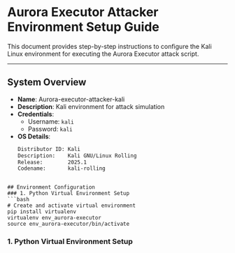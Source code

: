 # Aurora Executor Attacker Environment Setup Guide

This document provides step-by-step instructions to configure the Kali Linux environment for executing the Aurora Executor attack script.

---

## System Overview
- **Name**: Aurora-executor-attacker-kali  
- **Description**: Kali environment for attack simulation  
- **Credentials**:  
  - Username: `kali`  
  - Password: `kali`  
- **OS Details**:  
  ```bash
  Distributor ID: Kali
  Description:    Kali GNU/Linux Rolling
  Release:        2025.1
  Codename:       kali-rolling
```

## Environment Configuration
### 1. Python Virtual Environment Setup
```bash
# Create and activate virtual environment
pip install virtualenv
virtualenv env_aurora-executor
source env_aurora-executor/bin/activate
```

### 1. Python Virtual Environment Setup
